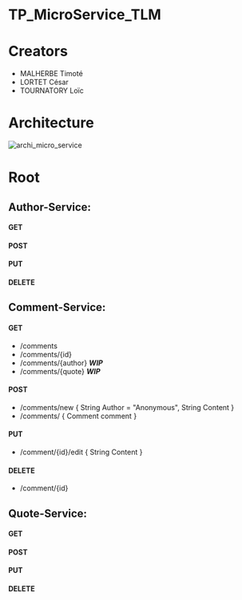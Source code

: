 # TP_MicroService_TLM

# Creators

* MALHERBE Timoté
* LORTET César
* TOURNATORY Loïc
                
# Architecture
![archi_micro_service](https://your-copied-image-address)

# Root


## Author-Service:
#### GET
#### POST
#### PUT
#### DELETE

## Comment-Service: 
#### GET
- /comments
- /comments/{id}
- /comments/{author} ***WIP***
- /comments/{quote} ***WIP***
#### POST
- /comments/new
{ String Author = "Anonymous", String Content }
- /comments/
{ Comment comment }
#### PUT
- /comment/{id}/edit
{ String Content }
#### DELETE
- /comment/{id}

## Quote-Service:
#### GET
#### POST
#### PUT
#### DELETE

